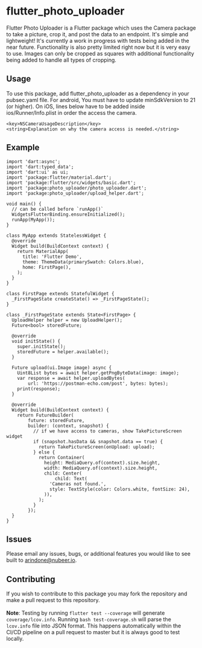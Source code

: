 # flutter_photo_uploader

Flutter Photo Uploader is a Flutter package which uses the Camera package to take a picture, crop it, and post the data to an endpoint. It's simple and lightweight! It's currently a work in progress with tests being added in the near future. Functionality is also pretty limited right now but it is very easy to use. Images can only be cropped as squares with additional functionality being added to handle all types of cropping.


## Usage

To use this package, add flutter_photo_uploader as a dependency in your pubsec.yaml file. 
For android, You must have to update minSdkVersion to 21 (or higher). On iOS, lines below have to be added inside ios/Runner/Info.plist in order the access the camera.
```
<key>NSCameraUsageDescription</key>
<string>Explanation on why the camera access is needed.</string>
```

## Example
```
import 'dart:async';
import 'dart:typed_data';
import 'dart:ui' as ui;
import 'package:flutter/material.dart';
import 'package:flutter/src/widgets/basic.dart';
import 'package:photo_uploader/photo_uploader.dart';
import 'package:photo_uploader/upload_helper.dart';

void main() {
  // can be called before `runApp()`
  WidgetsFlutterBinding.ensureInitialized();
  runApp(MyApp());
}

class MyApp extends StatelessWidget {
  @override
  Widget build(BuildContext context) {
    return MaterialApp(
      title: 'Flutter Demo',
      theme: ThemeData(primarySwatch: Colors.blue),
      home: FirstPage(),
    );
  }
}

class FirstPage extends StatefulWidget {
  _FirstPageState createState() => _FirstPageState();
}

class _FirstPageState extends State<FirstPage> {
  UploadHelper helper = new UploadHelper();
  Future<bool> storedFuture;

  @override
  void initState() {
    super.initState();
    storedFuture = helper.available();
  }

  Future upload(ui.Image image) async {
    Uint8List bytes = await helper.getPngByteData(image: image);
    var response = await helper.uploadBytes(
        url: 'https://postman-echo.com/post', bytes: bytes);
    print(response);
  }

  @override
  Widget build(BuildContext context) {
    return FutureBuilder(
        future: storedFuture,
        builder: (context, snapshot) {
          // if we have access to cameras, show TakePictureScreen widget
          if (snapshot.hasData && snapshot.data == true) {
            return TakePictureScreen(onUpload: upload);
          } else {
            return Container(
              height: MediaQuery.of(context).size.height,
              width: MediaQuery.of(context).size.height,
              child: Center(
                  child: Text(
                'Cameras not found.',
                style: TextStyle(color: Colors.white, fontSize: 24),
              )),
            );
          }
        });
  }
}
```

## Issues

Please email any issues, bugs, or additional features you would like to see built to arindone@nubeer.io.

## Contributing

If you wish to contribute to this package you may fork the repository and make a pull request to this repository.
<br><br>**Note**: Testing by running `flutter test --coverage` will generate `coverage/lcov.info`. Running `bash test-coverage.sh` will parse the `lcov.info` file into JSON format. This happens automatically within the CI/CD pipeline on a pull request to master but it is always good to test locally.

